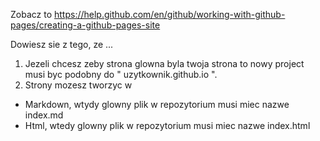 
Zobacz to https://help.github.com/en/github/working-with-github-pages/creating-a-github-pages-site

Dowiesz sie z tego, ze ...
1. Jezeli chcesz zeby strona glowna byla twoja strona to nowy project musi byc podobny do " uzytkownik.github.io ".
2. Strony mozesz tworzyc w
- Markdown, wtydy glowny plik w repozytorium musi miec nazwe index.md
- Html, wtedy glowny plik w repozytorium musi miec nazwe index.html
